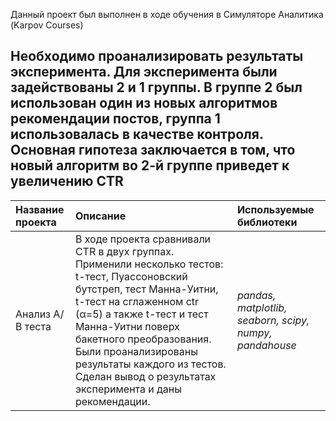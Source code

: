 Данный проект был выполнен в ходе обучения в Симуляторе Аналитика (Karpov Courses)
## Необходимо проанализировать результаты эксперимента. Для эксперимента были задействованы 2 и 1 группы. В группе 2 был использован один из новых алгоритмов рекомендации постов, группа 1 использовалась в качестве контроля. Основная гипотеза заключается в том, что новый алгоритм во 2-й группе приведет к увеличению CTR
| Название проекта | Описание | Используемые библиотеки | 
| :---------------------- | :---------------------- | :---------------------- |
| Анализ А/В теста | В ходе проекта сравнивали CTR в двух группах. Применили несколько тестов: t-тест, Пуассоновский бутстреп, тест Манна-Уитни, t-тест на сглаженном ctr (α=5) а также t-тест и тест Манна-Уитни поверх бакетного преобразования. Были проанализированы результаты каждого из тестов. Сделан вывод о результатах эксперимента и даны рекомендации.  | *pandas, matplotlib, seaborn, scipy, numpy, pandahouse* |
